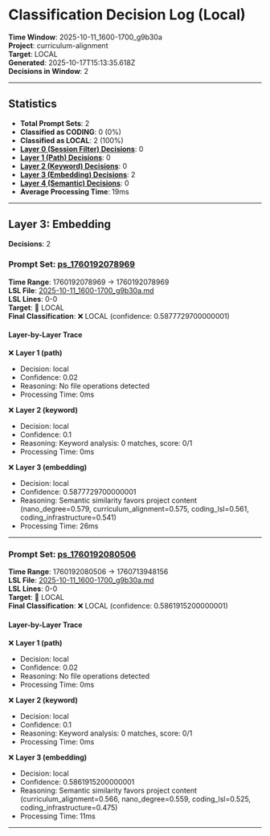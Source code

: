 # Classification Decision Log (Local)

**Time Window**: 2025-10-11_1600-1700_g9b30a<br>
**Project**: curriculum-alignment<br>
**Target**: LOCAL<br>
**Generated**: 2025-10-17T15:13:35.618Z<br>
**Decisions in Window**: 2

---

## Statistics

- **Total Prompt Sets**: 2
- **Classified as CODING**: 0 (0%)
- **Classified as LOCAL**: 2 (100%)
- **[Layer 0 (Session Filter) Decisions](#layer-0-session-filter)**: 0
- **[Layer 1 (Path) Decisions](#layer-1-path)**: 0
- **[Layer 2 (Keyword) Decisions](#layer-2-keyword)**: 0
- **[Layer 3 (Embedding) Decisions](#layer-3-embedding)**: 2
- **[Layer 4 (Semantic) Decisions](#layer-4-semantic)**: 0
- **Average Processing Time**: 19ms

---

## Layer 3: Embedding

**Decisions**: 2

### Prompt Set: [ps_1760192078969](../../history/2025-10-11_1600-1700_g9b30a.md#ps_1760192078969)

**Time Range**: 1760192078969 → 1760192078969<br>
**LSL File**: [2025-10-11_1600-1700_g9b30a.md](../../history/2025-10-11_1600-1700_g9b30a.md#ps_1760192078969)<br>
**LSL Lines**: 0-0<br>
**Target**: 📍 LOCAL<br>
**Final Classification**: ❌ LOCAL (confidence: 0.5877729700000001)

#### Layer-by-Layer Trace

❌ **Layer 1 (path)**
- Decision: local
- Confidence: 0.02
- Reasoning: No file operations detected
- Processing Time: 0ms

❌ **Layer 2 (keyword)**
- Decision: local
- Confidence: 0.1
- Reasoning: Keyword analysis: 0 matches, score: 0/1
- Processing Time: 0ms

❌ **Layer 3 (embedding)**
- Decision: local
- Confidence: 0.5877729700000001
- Reasoning: Semantic similarity favors project content (nano_degree=0.579, curriculum_alignment=0.575, coding_lsl=0.561, coding_infrastructure=0.541)
- Processing Time: 26ms

---

### Prompt Set: [ps_1760192080506](../../history/2025-10-11_1600-1700_g9b30a.md#ps_1760192080506)

**Time Range**: 1760192080506 → 1760713948156<br>
**LSL File**: [2025-10-11_1600-1700_g9b30a.md](../../history/2025-10-11_1600-1700_g9b30a.md#ps_1760192080506)<br>
**LSL Lines**: 0-0<br>
**Target**: 📍 LOCAL<br>
**Final Classification**: ❌ LOCAL (confidence: 0.5861915200000001)

#### Layer-by-Layer Trace

❌ **Layer 1 (path)**
- Decision: local
- Confidence: 0.02
- Reasoning: No file operations detected
- Processing Time: 0ms

❌ **Layer 2 (keyword)**
- Decision: local
- Confidence: 0.1
- Reasoning: Keyword analysis: 0 matches, score: 0/1
- Processing Time: 0ms

❌ **Layer 3 (embedding)**
- Decision: local
- Confidence: 0.5861915200000001
- Reasoning: Semantic similarity favors project content (curriculum_alignment=0.566, nano_degree=0.559, coding_lsl=0.525, coding_infrastructure=0.475)
- Processing Time: 11ms

---

